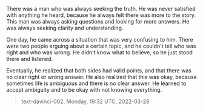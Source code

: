 

There was a man who was always seeking the truth. He was never satisfied with anything he heard, because he always felt there was more to the story. This man was always asking questions and looking for more answers. He was always seeking clarity and understanding.

One day, he came across a situation that was very confusing to him. There were two people arguing about a certain topic, and he couldn't tell who was right and who was wrong. He didn't know what to believe, so he just stood there and listened.

Eventually, he realized that both sides had valid points, and that there was no clear right or wrong answer. He also realized that this was okay, because sometimes life is ambiguous and there is no clear answer. He learned to accept ambiguity and to be okay with not knowing everything.

> text-davinci-002, Monday, 19:32 UTC, 2022-03-28
